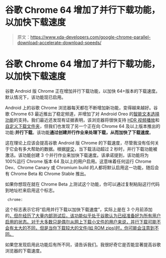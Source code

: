 # 谷歌 Chrome 64 增加了并行下载功能，以加快下载速度

> 原文：<https://www.xda-developers.com/google-chrome-parallel-download-accelerate-download-speeds/>

# 谷歌 Chrome 64 增加了并行下载功能，以加快下载速度

谷歌 Android 版 Chrome 正在增加并行下载功能，以加快 64+版本的下载速度。默认情况下，该功能现已启用。

Android 上的谷歌 Chrome 浏览器每天都在不断增加新功能，变得越来越好。谷歌 Chrome 63 最近推出了稳定频道，并增加了对 Android Oreo 的[智能文本选择功能](https://www.xda-developers.com/android-oreo-smart-text-selection-stable-google-chrome/)的支持。我们最近还发现有证据表明，该浏览器将很快支持 [HDR 视频播放](https://www.xda-developers.com/hdr-video-playback-support-chrome-for-android/)和[自定义下载文件夹](https://www.xda-developers.com/google-chrome-android-custom-download-folder/)，但我们也发现了另一个正在向 Chrome 64 及以上版本推出的功能:**并行下载**。该功能**通过创建并行作业来处理下载，从而加快了下载速度**。

这在理论上应该会提高谷歌 Android 版 Chrome 的下载速度，尽管我没有任何关于它会有多大帮助的数据。根据[提交](https://chromium-review.googlesource.com/#/c/chromium/src/+/812472/)，当下载活动超过 2 秒时，并行下载功能被激活。该功能创建 3 个并行作业来加快下载速度。该承诺提到，该功能将为 100%运行 Chrome 版本 64 及以上的用户启用。这意味着任何运行 Chrome Dev、Chrome Canary 或 Chromium build 的人都将默认启用这一功能，随后会有 Chrome Beta 和 Chrome Stable 推出。

如果你想现在就在 Chrome Beta 上测试这个功能，你可以通过复制粘贴这行代码到地址栏来启用这个标志。

```
 chrome: 
```

这个标志表示它将“启用并行下载以加快下载速度”，实际上是在 3 个月前添加的[，但在经历了大量内部测试后，该功能似乎处于谷歌认为已经准备好为所有用户启用的状态。对于大多数只是偶尔从网上下载小文件的用户来说，并行下载可能不会有太大的不同，但是当你下载较大的文件(如 ROM zips)时，你可能会注意到不同。](https://chromium-review.googlesource.com/#/c/chromium/src/+/656301/)

如果您发现启用此功能后有所不同，请告诉我们。我很好奇它是否能显著提高谷歌浏览器的下载速度。